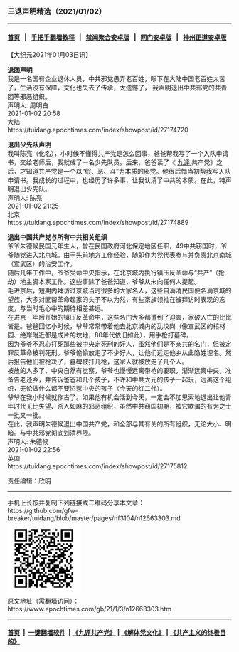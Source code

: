### 三退声明精选（2021/01/02）
------------------------

#### [首页](https://github.com/gfw-breaker/banned-news1/blob/master/README.md) &nbsp;&nbsp;|&nbsp;&nbsp; [手把手翻墙教程](https://github.com/gfw-breaker/guides/wiki) &nbsp;&nbsp;|&nbsp;&nbsp; [禁闻聚合安卓版](https://github.com/gfw-breaker/bn-android) &nbsp;&nbsp;|&nbsp;&nbsp; [网门安卓版](https://github.com/oGate2/oGate) &nbsp;&nbsp;|&nbsp;&nbsp; [神州正道安卓版](https://github.com/SzzdOgate/update) 



<div class="post_content" id="artbody" itemprop="articleBody">
 <!-- article content begin -->
 <p>
  【大纪元2021年01月03日讯】
 </p>
 <p>
  <strong>
   退团声明
  </strong>
  <br/>
  我是一名国有企业退休人员，中共邪党愚弄老百姓，眼下在大陆中国老百姓太苦了，生活没有保障，文化也失去了传承，太遗憾了， 我声明退出中共邪党的共青团等邪恶组织。
  <br/>
  声明人: 周明白
  <br/>
  2021-01-02 20:58
  <br/>
  大陆
  <br/>
  https://tuidang.epochtimes.com/index/showpost/id/27174720
 </p>
 <p>
  <strong>
   退出少先队声明
  </strong>
  <br/>
  我叫陈亮（化名），小时候不懂得共产党是怎么回事，爸爸帮我写了一个入队申请书，交给老师后，我就成了一名少先队员。后来，爸爸读了《
  <a href="https://www.epochtimes.com/gb/tag/%E4%B9%9D%E8%AF%84.html">
   九评
  </a>
  共产党》之后，才知道共产党是一个以“假、恶、斗”为本质的邪党。他很后悔当初帮我写入队申请书。我成长的过程中，也经历了许多事，让我认清了中共的本质。在此，特声明退出少先队。
  <br/>
  声明人: 陈亮
  <br/>
  2021-01-02 21:25
  <br/>
  北京
  <br/>
  https://tuidang.epochtimes.com/index/showpost/id/27174889
 </p>
 <p>
  <strong>
   退出中国共产党与所有中共相关组织
  </strong>
  <br/>
  爷爷朱德候民国元年生人，曾在民国政府河北保定地区任职，49中共窃国时，爷爷随党进入北京城。由于先前地方工作经验，随即作为党代表参与并负责北京南城（宣武区）的治安工作。
  <br/>
  随后几年工作中，爷爷受命中央指示，在北京城内执行镇压反革命与“共产”（抢劫）地主资本家工作。这些事除了爸爸知道，爷爷从未向任何人提起。
  <br/>
  毛进京后，短期内拜访过京城当时很多的大家名人，这些自满清民国便名满京城的望族，大多对匪帮革命起家的头子不以为然，有些家族领袖在被拜访时表现的态度，与当时毛心中的期待相差甚远。
  <br/>
  在进京一年后开始的镇压反革命中，这些名门大多都遭到了迫害，家破人亡的比比皆是。爸爸回忆小时候，爷爷常常带着他去北京城内的乱坟岗（像宣武区的棺材园、绝岸附近都是成片的坟地，80年代依旧如此），用手枪打墓碑。
  <br/>
  因为爷爷不忍心打死那些被中央定死刑的好人，虽然他们是不亲共的名门，但被定罪反革命被判死刑。爷爷偷偷放走了不少好人，让他们远走他乡从此隐姓埋名。然后报告他们被枪决了，墓碑被打几枪，这家人就被放走了几个人。
  <br/>
  被放的人多了，中央自然有觉察，爷爷也慢慢远离带枪的要职，渐渐远离中央，准备告老还乡，并告诉爸爸和几个孩子，不许和中共大元的孩子一起玩，远离这个组织，无论做什么都不要招惹中央的孩子（今天的红二代）。
  <br/>
  爷爷在我小时候就作古了。如果他有机会活到今天，一定会不加思索地退出让他青年时代无比失望、杀人如麻的邪恶组织，虽然中共窃国初期，被它欺骗的有为之士一批又一批。
  <br/>
  在此，我声明朱德候退出中国共产党，和全部与其有关的所有组织，无论大小、明暗。与中共邪党彻底划清界限。
  <br/>
  声明人: 朱德候
  <br/>
  2021-01-02 22:56
  <br/>
  英国
  <br/>
  https://tuidang.epochtimes.com/index/showpost/id/27175812
 </p>
 <p>
  责任编辑：欣明
 </p>
 <!-- article content end -->
 <div id="below_article_ad">
 </div>
</div>

<hr/>
手机上长按并复制下列链接或二维码分享本文章：<br/>
https://github.com/gfw-breaker/tuidang/blob/master/pages/nf3104/n12663303.md <br/>
<a href='https://github.com/gfw-breaker/tuidang/blob/master/pages/nf3104/n12663303.md'><img src='https://github.com/gfw-breaker/tuidang/blob/master/pages/nf3104/n12663303.md.png'/></a> <br/>
原文地址（需翻墙访问）：https://www.epochtimes.com/gb/21/1/3/n12663303.htm


------------------------
#### [首页](https://github.com/gfw-breaker/banned-news/blob/master/README.md) &nbsp;|&nbsp; [一键翻墙软件](https://github.com/gfw-breaker/nogfw/blob/master/README.md) &nbsp;| [《九评共产党》](https://github.com/gfw-breaker/9ping.md/blob/master/README.md#九评之一评共产党是什么) | [《解体党文化》](https://github.com/gfw-breaker/jtdwh.md/blob/master/README.md) | [《共产主义的终极目的》](https://github.com/gfw-breaker/gczydzjmd.md/blob/master/README.md)


<img src='http://gfw-breaker.win/tuidang/pages/nf3104/n12663303.md' width='0px' height='0px'/>